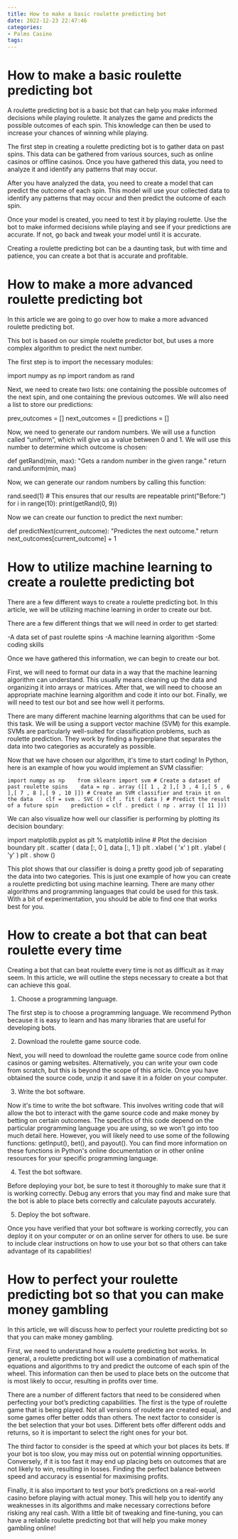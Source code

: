```yaml
---
title: How to make a basic roulette predicting bot 
date: 2022-12-23 22:47:46
categories:
- Palms Casino
tags:
---
```



#  How to make a basic roulette predicting bot 

A roulette predicting bot is a basic bot that can help you make informed decisions while playing roulette. It analyzes the game and predicts the possible outcomes of each spin. This knowledge can then be used to increase your chances of winning while playing.

The first step in creating a roulette predicting bot is to gather data on past spins. This data can be gathered from various sources, such as online casinos or offline casinos. Once you have gathered this data, you need to analyze it and identify any patterns that may occur.

After you have analyzed the data, you need to create a model that can predict the outcome of each spin. This model will use your collected data to identify any patterns that may occur and then predict the outcome of each spin.

Once your model is created, you need to test it by playing roulette. Use the bot to make informed decisions while playing and see if your predictions are accurate. If not, go back and tweak your model until it is accurate.

Creating a roulette predicting bot can be a daunting task, but with time and patience, you can create a bot that is accurate and profitable.

#  How to make a more advanced roulette predicting bot 

In this article we are going to go over how to make a more advanced roulette predicting bot. 

This bot is based on our simple roulette predictor bot, but uses a more complex algorithm to predict the next number. 

The first step is to import the necessary modules:

import numpy as np
import random as rand


Next, we need to create two lists: one containing the possible outcomes of the next spin, and one containing the previous outcomes. We will also need a list to store our predictions:

prev_outcomes = []
next_outcomes = []
predictions = []


Now, we need to generate our random numbers. We will use a function called “uniform”, which will give us a value between 0 and 1. We will use this number to determine which outcome is chosen:

def getRand(min, max):
"Gets a random number in the given range."
return rand.uniform(min, max)


Now, we can generate our random numbers by calling this function:

rand.seed(1) # This ensures that our results are repeatable
print("Before:")
for i in range(10):
print(getRand(0, 9))

 Now we can create our function to predict the next number:

def predictNext(current_outcome): 	"Predictes the next outcome." 	return next_outcomes[current_outcome] + 1



#  How to utilize machine learning to create a roulette predicting bot 

There are a few different ways to create a roulette predicting bot. In this article, we will be utilizing machine learning in order to create our bot.

There are a few different things that we will need in order to get started:

-A data set of past roulette spins
-A machine learning algorithm
-Some coding skills

Once we have gathered this information, we can begin to create our bot.

First, we will need to format our data in a way that the machine learning algorithm can understand. This usually means cleaning up the data and organizing it into arrays or matrices. After that, we will need to choose an appropriate machine learning algorithm and code it into our bot. Finally, we will need to test our bot and see how well it performs.

There are many different machine learning algorithms that can be used for this task. We will be using a support vector machine (SVM) for this example. SVMs are particularly well-suited for classification problems, such as roulette prediction. They work by finding a hyperplane that separates the data into two categories as accurately as possible.

Now that we have chosen our algorithm, it's time to start coding! In Python, here is an example of how you would implement an SVM classifier:

    import numpy as np    from sklearn import svm # Create a dataset of past roulette spins    data = np . array ([[ 1 , 2 ],[ 3 , 4 ],[ 5 , 6 ],[ 7 , 8 ],[ 9 , 10 ]]) # Create an SVM classifier and train it on the data    clf = svm . SVC () clf . fit ( data ) # Predict the result of a future spin    prediction = clf . predict ( np . array ([ 11 ]))

 We can also visualize how well our classifier is performing by plotting its decision boundary:

 import matplotlib.pyplot as plt % matplotlib inline # Plot the decision boundary plt . scatter ( data [:, 0 ], data [:, 1 ]) plt . xlabel ( 'x' ) plt . ylabel ( 'y' ) plt . show ()

 This plot shows that our classifier is doing a pretty good job of separating the data into two categories.
This is just one example of how you can create a roulette predicting bot using machine learning. There are many other algorithms and programming languages that could be used for this task. With a bit of experimentation, you should be able to find one that works best for you.

#  How to create a bot that can beat roulette every time 

Creating a bot that can beat roulette every time is not as difficult as it may seem. In this article, we will outline the steps necessary to create a bot that can achieve this goal.

1. Choose a programming language.

The first step is to choose a programming language. We recommend Python because it is easy to learn and has many libraries that are useful for developing bots.

2. Download the roulette game source code.

Next, you will need to download the roulette game source code from online casinos or gaming websites. Alternatively, you can write your own code from scratch, but this is beyond the scope of this article. Once you have obtained the source code, unzip it and save it in a folder on your computer.

3. Write the bot software.

Now it's time to write the bot software. This involves writing code that will allow the bot to interact with the game source code and make money by betting on certain outcomes. The specifics of this code depend on the particular programming language you are using, so we won't go into too much detail here. However, you will likely need to use some of the following functions: getInput(), bet(), and payout(). You can find more information on these functions in Python's online documentation or in other online resources for your specific programming language.

4. Test the bot software.

Before deploying your bot, be sure to test it thoroughly to make sure that it is working correctly. Debug any errors that you may find and make sure that the bot is able to place bets correctly and calculate payouts accurately.

5. Deploy the bot software.

Once you have verified that your bot software is working correctly, you can deploy it on your computer or on an online server for others to use. be sure to include clear instructions on how to use your bot so that others can take advantage of its capabilities!

#  How to perfect your roulette predicting bot so that you can make money gambling

In this article, we will discuss how to perfect your roulette predicting bot so that you can make money gambling.

First, we need to understand how a roulette predicting bot works. In general, a roulette predicting bot will use a combination of mathematical equations and algorithms to try and predict the outcome of each spin of the wheel. This information can then be used to place bets on the outcome that is most likely to occur, resulting in profits over time.

There are a number of different factors that need to be considered when perfecting your bot’s predicting capabilities. The first is the type of roulette game that is being played. Not all versions of roulette are created equal, and some games offer better odds than others. The next factor to consider is the bet selection that your bot uses. Different bets offer different odds and returns, so it is important to select the right ones for your bot.

The third factor to consider is the speed at which your bot places its bets. If your bot is too slow, you may miss out on potential winning opportunities. Conversely, if it is too fast it may end up placing bets on outcomes that are not likely to win, resulting in losses. Finding the perfect balance between speed and accuracy is essential for maximising profits.

Finally, it is also important to test your bot’s predictions on a real-world casino before playing with actual money. This will help you to identify any weaknesses in its algorithms and make necessary corrections before risking any real cash. With a little bit of tweaking and fine-tuning, you can have a reliable roulette predicting bot that will help you make money gambling online!